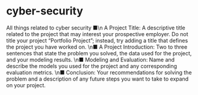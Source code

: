 # cyber-security
All things related to cyber security
■\n A Project Title: A descriptive title related to the project that may
interest your prospective employer. Do not title your project
“Portfolio Project”; instead, try adding a title that defines the
project you have worked on.
\n■ A Project Introduction: Two to three sentences that state the
problem you solved, the data used for the project, and your
modeling results.
\n■ Modeling and Evaluation: Name and describe the models you
used for the project and any corresponding evaluation metrics.
\n■ Conclusion: Your recommendations for solving the problem and a
description of any future steps you want to take to expand on your
project.
